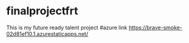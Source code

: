 # finalprojectfrt
This is my future ready talent project
#azure link https://brave-smoke-02d81ef10.1.azurestaticapps.net/
